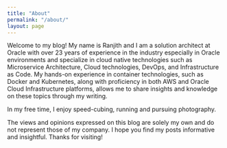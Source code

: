```yaml
---
title: "About"
permalink: "/about/"
layout: page
---
```


Welcome to my blog! My name is Ranjith and I am a solution architect at Oracle with over 23 years of experience in the industry especially in Oracle environments and specialize in cloud native technologies such as Microservice Architecture, Cloud technologies, DevOps, and Infrastructure as Code. My hands-on experience in container technologies, such as Docker and Kubernetes, along with proficiency in both AWS and Oracle Cloud Infrastructure platforms, allows me to share insights and knowledge on these topics through my writing.

In my free time, I enjoy speed-cubing, running and pursuing photography. 

The views and opinions expressed on this blog are solely my own and do not represent those of my company. I hope you find my posts informative and insightful. Thanks for visiting!
